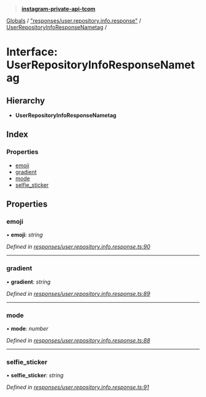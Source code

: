 > **[instagram-private-api-tcom](../README.md)**

[Globals](../README.md) / ["responses/user.repository.info.response"](../modules/_responses_user_repository_info_response_.md) / [UserRepositoryInfoResponseNametag](_responses_user_repository_info_response_.userrepositoryinforesponsenametag.md) /

# Interface: UserRepositoryInfoResponseNametag

## Hierarchy

* **UserRepositoryInfoResponseNametag**

## Index

### Properties

* [emoji](_responses_user_repository_info_response_.userrepositoryinforesponsenametag.md#emoji)
* [gradient](_responses_user_repository_info_response_.userrepositoryinforesponsenametag.md#gradient)
* [mode](_responses_user_repository_info_response_.userrepositoryinforesponsenametag.md#mode)
* [selfie_sticker](_responses_user_repository_info_response_.userrepositoryinforesponsenametag.md#selfie_sticker)

## Properties

###  emoji

• **emoji**: *string*

*Defined in [responses/user.repository.info.response.ts:90](https://github.com/cuonglnhust/instagram-private-api-tcom/blob/3e16058/src/responses/user.repository.info.response.ts#L90)*

___

###  gradient

• **gradient**: *string*

*Defined in [responses/user.repository.info.response.ts:89](https://github.com/cuonglnhust/instagram-private-api-tcom/blob/3e16058/src/responses/user.repository.info.response.ts#L89)*

___

###  mode

• **mode**: *number*

*Defined in [responses/user.repository.info.response.ts:88](https://github.com/cuonglnhust/instagram-private-api-tcom/blob/3e16058/src/responses/user.repository.info.response.ts#L88)*

___

###  selfie_sticker

• **selfie_sticker**: *string*

*Defined in [responses/user.repository.info.response.ts:91](https://github.com/cuonglnhust/instagram-private-api-tcom/blob/3e16058/src/responses/user.repository.info.response.ts#L91)*